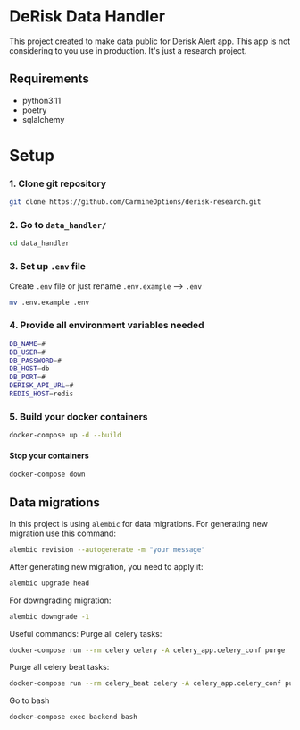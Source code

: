 # DeRisk Data Handler

This project created to make data public for Derisk Alert app.
This app is not considering to you use in production. It's just a research project.

## Requirements
 - python3.11 
 - poetry
 - sqlalchemy

# Setup

### 1. Clone git repository

```bash
git clone https://github.com/CarmineOptions/derisk-research.git
```

### 2. Go to `data_handler/`


```bash
cd data_handler 
```

### 3. Set up `.env` file

Create `.env` file or just rename `.env.example` --> `.env`

```bash
mv .env.example .env
```

### 4. Provide all environment variables needed

```bash
DB_NAME=#
DB_USER=#
DB_PASSWORD=#
DB_HOST=db
DB_PORT=#
DERISK_API_URL=#
REDIS_HOST=redis
```

### 5. Build your docker containers

```bash
docker-compose up -d --build
```

#### Stop your containers

```bash
docker-compose down
```

## Data migrations
In this project is using `alembic` for data migrations.
For generating new migration use this command:

```bash
alembic revision --autogenerate -m "your message"
```

After generating new migration, you need to apply it:

```bash
alembic upgrade head
```

For downgrading migration:

```bash
alembic downgrade -1
```

Useful commands:
Purge all celery tasks:
```bash
docker-compose run --rm celery celery -A celery_app.celery_conf purge
```
Purge all celery beat tasks:
```bash
docker-compose run --rm celery_beat celery -A celery_app.celery_conf purge
```
Go to bash
```bash
docker-compose exec backend bash
```
